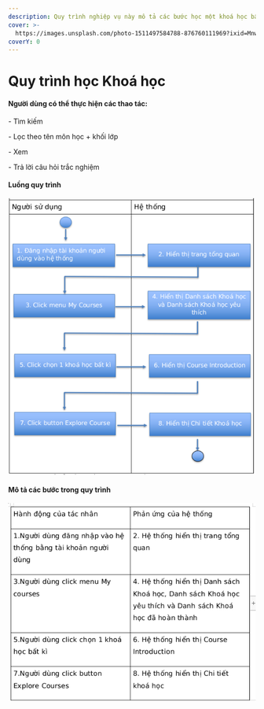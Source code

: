 ```yaml
---
description: Quy trình nghiệp vụ này mô tả các bước học một khoá học bất kì
cover: >-
  https://images.unsplash.com/photo-1511497584788-876760111969?ixid=MnwxMjA3fDB8MHxwaG90by1wYWdlfHx8fGVufDB8fHx8&ixlib=rb-1.2.1&auto=format&fit=crop&w=3432&q=80
coverY: 0
---
```


# Quy trình học Khoá học

#### Người dùng có thể thực hiện các thao tác:&#x20;

\- Tìm kiếm&#x20;

\- Lọc theo tên môn học + khối lớp&#x20;

\- Xem&#x20;

\- Trả lời câu hỏi trắc nghiệm

#### Luồng quy trình

![](<../.gitbook/assets/image (33).png>)

#### Mô tả các bước trong quy trình

![](<../.gitbook/assets/image (22).png>)
